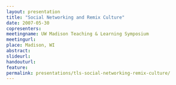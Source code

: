 ```yaml
---
layout: presentation
title: "Social Networking and Remix Culture"
date: 2007-05-30
copresenters: 
meetingname: UW Madison Teaching & Learning Symposium
meetingurl: 
place: Madison, WI
abstract: 
slideurl:
handouturl:
feature: 
permalink: presentations/tls-social-networking-remix-culture/
---
```

